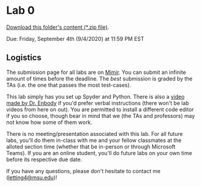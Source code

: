 # Lab 0

[Download this folder's content (*.zip file)](https://github.com/braedynl/CSE231-GITHUB/raw/master/assets/packages/lab00_content.zip).

Due: Friday, September 4th (9/4/2020) at 11:59 PM EST

## Logistics

The submission page for all labs are on [Mimir](https://class.mimir.io/). You can submit an infinite amount of times before the deadline. The _best_ submission is graded by the TAs (i.e. the one that passes the most test-cases).

This lab simply has you set up Spyder and Python. There is also a [video made by Dr. Enbody](https://www.youtube.com/watch?v=_CqtctVJZnk&feature=youtu.be) if you'd prefer verbal instructions (there won't be lab videos from here on out). You are permitted to install a different code editor if you so choose, though bear in mind that we (the TAs and professors) may not know how some of them work.

There is no meeting/presentation associated with this lab. For all future labs, you'll do them in-class with me and your fellow classmates at the alloted section time (whether that be in-person or through Microsoft Teams). If you are an online student, you'll do future labs on your own time before its respective due date. 

If you have any questions, please don't hesitate to contact me (letting4@msu.edu)!
